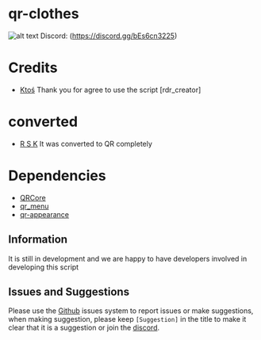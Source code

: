 # qr-clothes


![alt text](https://i.imgur.com/XwI6mJH.jpeg)
Discord: (https://discord.gg/bEs6cn3225)

# Credits

* [Ktoś](https://github.com/Ktos93) Thank you for agree to use the script [rdr_creator]

# converted

* [R S K](https://github.com/mn9-29) It was converted to QR completely

# Dependencies

* [QRCore](https://github.com/QRCore-RedM-Re)
* [qr_menu](https://github.com/QRCore-RedM-Re/qr_menu)
* [qr-appearance](https://github.com/QRCore-RedM-Re/qr-appearance)

## Information

It is still in development and we are happy to have developers involved in developing this script

## Issues and Suggestions
Please use the [Github](https://github.com/QRCore-RedM-Re) issues system to report issues or make suggestions, when making suggestion, please keep `[Suggestion]` in the title to make it clear that it is a suggestion or join the 
[discord](https://discord.gg/bEs6cn3225).
